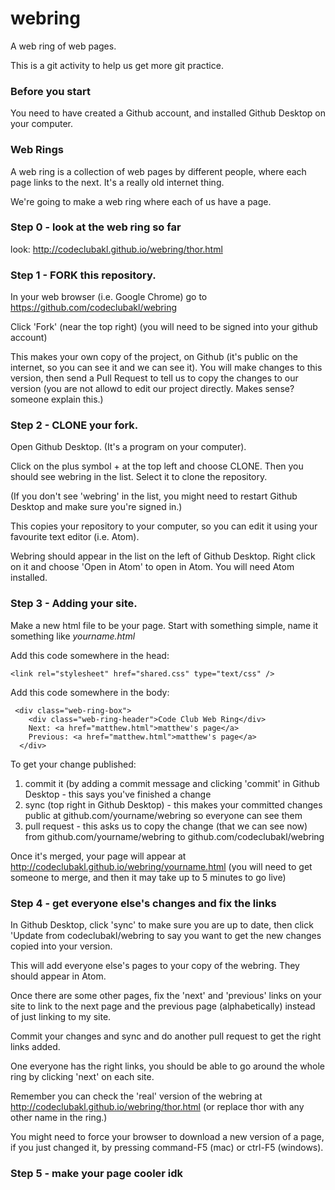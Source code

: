 # webring

A web ring of web pages.

This is a git activity to help us get more git practice.

### Before you start

You need to have created a Github account, and installed Github Desktop on your computer.

### Web Rings

A web ring is a collection of web pages by different people, where each page links to the next. It's a really old internet thing.

We're going to make a web ring where each of us have a page.

### Step 0 - look at the web ring so far

look:
http://codeclubakl.github.io/webring/thor.html

### Step 1 - FORK this repository.

In your web browser (i.e. Google Chrome) go to https://github.com/codeclubakl/webring

Click 'Fork' (near the top right) (you will need to be signed into your github account)

This makes your own copy of the project, on Github (it's public on the internet, so you can see it and we can see it). You will make changes to this version, then send a Pull Request to tell us to copy the changes to our version (you are not allowd to edit our project directly. Makes sense? someone explain this.)

### Step 2 - CLONE your fork.

Open Github Desktop. (It's a program on your computer).

Click on the plus symbol + at the top left and choose CLONE. Then you should see webring in the list. Select it to clone the repository.

(If you don't see 'webring' in the list, you might need to restart Github Desktop and make sure you're signed in.)

This copies your repository to your computer, so you can edit it using your favourite text editor (i.e. Atom).

Webring should appear in the list on the left of Github Desktop. Right click on it and choose 'Open in Atom' to open in Atom. You will need Atom installed.

### Step 3 - Adding your site.

Make a new html file to be your page. Start with something simple, name it something like _yourname.html_

Add this code somewhere in the head:

```
<link rel="stylesheet" href="shared.css" type="text/css" />
```

Add this code somewhere in the body:

```
 <div class="web-ring-box">
    <div class="web-ring-header">Code Club Web Ring</div>
    Next: <a href="matthew.html">matthew's page</a>
    Previous: <a href="matthew.html">matthew's page</a>
  </div>
```

To get your change published:
1. commit it (by adding a commit message and clicking 'commit' in Github Desktop - this says you've finished a change
2. sync (top right in Github Desktop) - this makes your committed changes public at github.com/yourname/webring so everyone can see them
3. pull request - this asks us to copy the change (that we can see now) from github.com/yourname/webring to github.com/codeclubakl/webring

Once it's merged, your page will appear at http://codeclubakl.github.io/webring/yourname.html (you will need to get someone to merge, and then it may take up to 5 minutes to go live)

### Step 4 - get everyone else's changes and fix the links

In Github Desktop, click 'sync' to make sure you are up to date, then click 'Update from codeclubakl/webring to say you want to get the new changes copied into your version.

This will add everyone else's pages to your copy of the webring. They should appear in Atom.

Once there are some other pages, fix the 'next' and 'previous' links on your site to link to the next page and the previous page (alphabetically) instead of just linking to my site.

Commit your changes and sync and do another pull request to get the right links added.

One everyone has the right links, you should be able to go around the whole ring by clicking 'next' on each site.

Remember you can check the 'real' version of the webring at http://codeclubakl.github.io/webring/thor.html (or replace thor with any other name in the ring.)

You might need to force your browser to download a new version of a page, if you just changed it, by pressing command-F5 (mac) or ctrl-F5 (windows).

### Step 5 - make your page cooler idk
